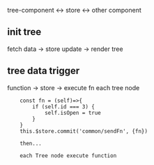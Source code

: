 
tree-component <-> store <-> other component

## init tree
fetch data -> store update -> render tree

## tree data trigger
function -> store -> execute fn each tree node

```
    const fn = (self)=>{
        if (self.id === 3) {
            self.isOpen = true
        }
    }
    this.$store.commit('common/sendFn', {fn})

    then...

    each Tree node execute function
```